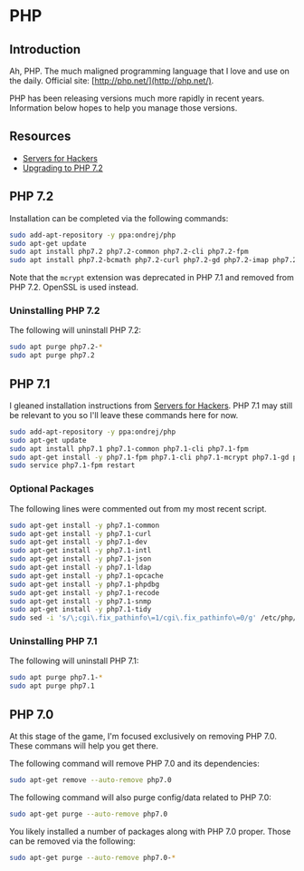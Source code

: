 # PHP

## Introduction

Ah, PHP. The much maligned programming language that I love and use on the daily. Official site: [http://php.net/](http://php.net/).

PHP has been releasing versions much more rapidly in recent years. Information below hopes to help you manage those versions.

## Resources

-   [Servers for Hackers](https://serversforhackers.com/c/lemp-nginx-php-laravel)
-   [Upgrading to PHP 7.2](https://ayesh.me/Ubuntu-PHP-7.2)

## PHP 7.2

Installation can be completed via the following commands:

```bash
sudo add-apt-repository -y ppa:ondrej/php
sudo apt-get update
sudo apt install php7.2 php7.2-common php7.2-cli php7.2-fpm
sudo apt install php7.2-bcmath php7.2-curl php7.2-gd php7.2-imap php7.2-ldap php7.2-mbstring php7.2-mysql php7.2-pgsql php7.2-readline php7.2-sqlite3 php7.2-xml php7.2-zip
```

Note that the `mcrypt` extension was deprecated in PHP 7.1 and removed from PHP 7.2. OpenSSL is used instead.

### Uninstalling PHP 7.2

The following will uninstall PHP 7.2:

```bash
sudo apt purge php7.2-*
sudo apt purge php7.2
```

## PHP 7.1

I gleaned installation instructions from [Servers for Hackers](https://serversforhackers.com/c/lemp-nginx-php-laravel). PHP 7.1 may still be relevant to you so I'll leave these commands here for now.

```bash
sudo add-apt-repository -y ppa:ondrej/php
sudo apt-get update
sudo apt install php7.1 php7.1-common php7.1-cli php7.1-fpm
sudo apt-get install -y php7.1-fpm php7.1-cli php7.1-mcrypt php7.1-gd php7.1-mysql php7.1-pgsql php7.1-imap php-memcached php7.1-mbstring php7.1-xml php7.1-curl php7.1-bcmath php7.1-sqlite3 php7.1-xdebug php7.1-zip
sudo service php7.1-fpm restart
```

### Optional Packages

The following lines were commented out from my most recent script.

```bash
sudo apt-get install -y php7.1-common
sudo apt-get install -y php7.1-curl
sudo apt-get install -y php7.1-dev
sudo apt-get install -y php7.1-intl
sudo apt-get install -y php7.1-json
sudo apt-get install -y php7.1-ldap
sudo apt-get install -y php7.1-opcache
sudo apt-get install -y php7.1-phpdbg
sudo apt-get install -y php7.1-recode
sudo apt-get install -y php7.1-snmp
sudo apt-get install -y php7.1-tidy
sudo sed -i 's/\;cgi\.fix_pathinfo\=1/cgi\.fix_pathinfo\=0/g' /etc/php/7.1/fpm/php.ini
```

### Uninstalling PHP 7.1

The following will uninstall PHP 7.1:

```bash
sudo apt purge php7.1-*
sudo apt purge php7.1
```

## PHP 7.0

At this stage of the game, I'm focused exclusively on removing PHP 7.0. These commans will help you get there.

The following command will remove PHP 7.0 and its dependencies:

```bash
sudo apt-get remove --auto-remove php7.0
```

The following command will also purge config/data related to PHP 7.0:

```bash
sudo apt-get purge --auto-remove php7.0
```

You likely installed a number of packages along with PHP 7.0 proper. Those can be removed via the following:

```bash
sudo apt-get purge --auto-remove php7.0-*
```
